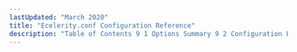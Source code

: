 ```yaml
---
lastUpdated: "March 2020"
title: "Ecelerity.conf Configuration Reference"
description: "Table of Contents 9 1 Options Summary 9 2 Configuration Files and Option Details..."
---
```


